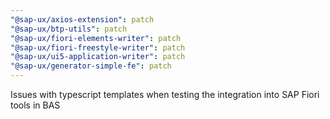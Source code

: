 ```yaml
---
"@sap-ux/axios-extension": patch
"@sap-ux/btp-utils": patch
"@sap-ux/fiori-elements-writer": patch
"@sap-ux/fiori-freestyle-writer": patch
"@sap-ux/ui5-application-writer": patch
"@sap-ux/generator-simple-fe": patch
---
```


Issues with typescript templates when testing the integration into SAP Fiori tools in BAS
